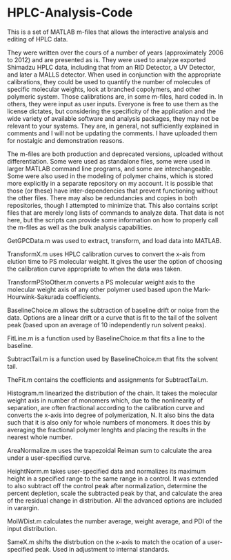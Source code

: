 # HPLC-Analysis-Code
This is a set of MATLAB m-files that allows the interactive analysis and editing of HPLC data.

They were written over the cours of a number of years (approximately 2006 to 2012) and are presented as is.  They were used to analyze exported Shimadzu HPLC data, including that from an RID Detector, a UV Detector, and later a MALLS detector.  When used in conjunction with the appropriate calibrations, they could be used to quantify the number of molecules of specific molecular weights, look at branched copolymers, and other polymeric system.  Those calibrations are, in some m-files, hard coded in.  In others, they were input as user inputs.  Everyone is free to use them as the license dictates, but considering the specificity of the application and the wide variety of available software and analysis packages, they may not be relevant to your systems.  They are, in general, not sufficiently explained in comments and I will not be updating the comments.  I have uploaded them for nostalgic and demonstration reasons.

The m-files are both production and deprecated versions, uploaded without differentiation.  Some were used as standalone files, some were used in larger MATLAB command line programs, and some are interchangeable.  Some were also used in the modeling of polymer chains, which is stored more explicitly in a separate repository on my account.  It is possible that those (or these) have inter-dependencies that prevent functioning without the other files.  There may also be redundancies and copies in both repositories, though I attempted to minimize that.  This also contains script files that are merely long lists of commands to analyze data.  That data is not here, but the scripts can provide some information on how to properly call the m-files as well as the bulk analysis capabilities.

GetGPCData.m was used to extract, transform, and load data into MATLAB.

TransformX.m uses HPLC calibration curves to convert the x-ais from elution time to PS molecular weight.  It gives the user the option of choosing the calibration curve appropriate to when the data was taken.

TransformPStoOther.m converts a PS molecular weight axis to the molecular weight axis of any other polymer used based upon the Mark-Hourwink-Sakurada coefficients.

BaselineChoice.m allows the subtraction of baseline drift or noise from the data.  Options are a linear drift or a curve that is fit to the tail of the solvent peak (based upon an average of 10 independently run solvent peaks).

FitLine.m is a function used by BaselineChoice.m that fits a line to the baseline.

SubtractTail.m is a function used by BaselineChoice.m that fits the solvent tail.

TheFit.m contains the coefficients and assignments for SubtractTail.m.

Histogram.m linearized the distribution of the chain.  It takes the molecular weight axis in number of monomers which, due to the nonlinearity of separation, are often fractional according to the calibration curve and converts the x-axis into degree of polymerization, N.  It also bins the data such that it is also only for whole numbers of monomers.  It does this by averaging the fractional polymer lenghts and placing the results in the nearest whole number.

AreaNormalize.m uses the trapezoidal Reiman sum to calculate the area under a user-specified curve.

HeightNorm.m takes user-specified data and normalizes its maximum height in a specified range to the same range in a control.  It was extended to also subtract off the control peak after normalization, determine the percent depletion, scale the subtracted peak by that, and calculate the area of the residual change in distribution.  All the advanced options are included in varargin.

MolWDist.m calculates the number average, weight average, and PDI of the input distribution.

SameX.m shifts the distrbution on the x-axis to match the ocation of a user-specified peak.  Used in adjustment to internal standards.
